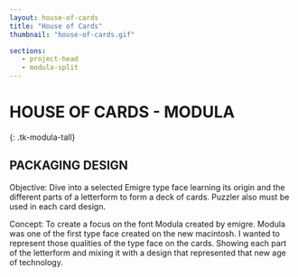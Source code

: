 ```yaml
---
layout: house-of-cards
title: "House of Cards"
thumbnail: "house-of-cards.gif"

sections:
   - project-head
   - modula-split
---
```

# HOUSE OF CARDS - MODULA
{: .tk-modula-tall}

## PACKAGING DESIGN

Objective: Dive into a selected Emigre type face learning its origin and the different parts of a letterform to form a deck of cards. Puzzler also must be used in each card design.

Concept: To create a focus on the font Modula created by emigre. Modula was one of the first type face created on the new macintosh. I wanted to represent those qualities of the type
 face on the cards. Showing each part of the letterform and mixing it with a design that represented that new age of technology.
